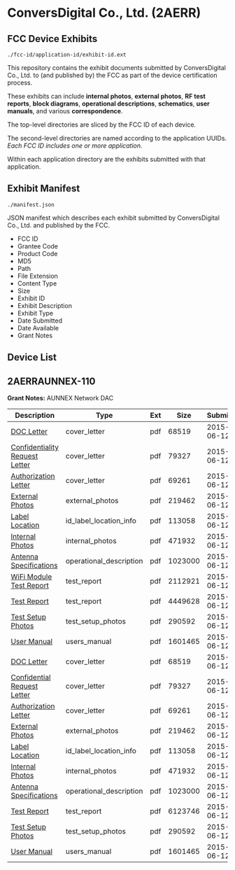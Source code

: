 # ConversDigital Co., Ltd. (2AERR)
## FCC Device Exhibits

```
./fcc-id/application-id/exhibit-id.ext
```

This repository contains the exhibit documents submitted by ConversDigital Co., Ltd. to (and published by) the FCC as part of the device certification process.

These exhibits can include **internal photos**, **external photos**, **RF test reports**, **block diagrams**, **operational descriptions**, **schematics**, **user manuals**, and various **correspondence**.

The top-level directories are sliced by the FCC ID of each device.

The second-level directories are named according to the application UUIDs. *Each FCC ID includes one or more application.*

Within each application directory are the exhibits submitted with that application. 

## Exhibit Manifest

```
./manifest.json
```

JSON manifest which describes each exhibit submitted by ConversDigital Co., Ltd. and published by the FCC.

- FCC ID
- Grantee Code
- Product Code
- MD5
- Path
- File Extension
- Content Type
- Size
- Exhibit ID
- Exhibit Description
- Exhibit Type
- Date Submitted
- Date Available
- Grant Notes

## Device List
## 2AERRAUNNEX-110
**Grant Notes:** AUNNEX Network DAC

| Description | Type | Ext | Size | Submitted | Available |
| ----------- | ---- | --- | ---- | --------- | --------- |
| [DOC Letter](2AERRAUNNEX-110/cc9ef9bd0ab8c4451dc48743ded5aa1d/2646143.pdf) | cover_letter | pdf | 68519 | 2015-06-12 | 2015-06-12 |
| [Confidentiality Request Letter](2AERRAUNNEX-110/cc9ef9bd0ab8c4451dc48743ded5aa1d/2646144.pdf) | cover_letter | pdf | 79327 | 2015-06-12 | 2015-06-12 |
| [Authorization Letter](2AERRAUNNEX-110/cc9ef9bd0ab8c4451dc48743ded5aa1d/2646145.pdf) | cover_letter | pdf | 69261 | 2015-06-12 | 2015-06-12 |
| [External Photos](2AERRAUNNEX-110/cc9ef9bd0ab8c4451dc48743ded5aa1d/2646142.pdf) | external_photos | pdf | 219462 | 2015-06-12 | 2015-06-12 |
| [Label Location](2AERRAUNNEX-110/cc9ef9bd0ab8c4451dc48743ded5aa1d/2646140.pdf) | id_label_location_info | pdf | 113058 | 2015-06-12 | 2015-06-12 |
| [Internal Photos](2AERRAUNNEX-110/cc9ef9bd0ab8c4451dc48743ded5aa1d/2646141.pdf) | internal_photos | pdf | 471932 | 2015-06-12 | 2015-06-12 |
| [Antenna Specifications](2AERRAUNNEX-110/cc9ef9bd0ab8c4451dc48743ded5aa1d/2646146.pdf) | operational_description | pdf | 1023000 | 2015-06-12 | 2015-06-12 |
| [WiFi Module Test Report](2AERRAUNNEX-110/cc9ef9bd0ab8c4451dc48743ded5aa1d/2646136.pdf) | test_report | pdf | 2112921 | 2015-06-12 | 2015-06-12 |
| [Test Report](2AERRAUNNEX-110/cc9ef9bd0ab8c4451dc48743ded5aa1d/2646139.pdf) | test_report | pdf | 4449628 | 2015-06-12 | 2015-06-12 |
| [Test Setup Photos](2AERRAUNNEX-110/cc9ef9bd0ab8c4451dc48743ded5aa1d/2646138.pdf) | test_setup_photos | pdf | 290592 | 2015-06-12 | 2015-06-12 |
| [User Manual](2AERRAUNNEX-110/cc9ef9bd0ab8c4451dc48743ded5aa1d/2646137.pdf) | users_manual | pdf | 1601465 | 2015-06-12 | 2015-06-12 |
| [DOC Letter](2AERRAUNNEX-110/0b209d18bcd864528c2a6592b6d947f9/2646143.pdf) | cover_letter | pdf | 68519 | 2015-06-12 | 2015-06-12 |
| [Confidential Request Letter](2AERRAUNNEX-110/0b209d18bcd864528c2a6592b6d947f9/2646144.pdf) | cover_letter | pdf | 79327 | 2015-06-12 | 2015-06-12 |
| [Authorization Letter](2AERRAUNNEX-110/0b209d18bcd864528c2a6592b6d947f9/2646145.pdf) | cover_letter | pdf | 69261 | 2015-06-12 | 2015-06-12 |
| [External Photos](2AERRAUNNEX-110/0b209d18bcd864528c2a6592b6d947f9/2646142.pdf) | external_photos | pdf | 219462 | 2015-06-12 | 2015-06-12 |
| [Label Location](2AERRAUNNEX-110/0b209d18bcd864528c2a6592b6d947f9/2646140.pdf) | id_label_location_info | pdf | 113058 | 2015-06-12 | 2015-06-12 |
| [Internal Photos](2AERRAUNNEX-110/0b209d18bcd864528c2a6592b6d947f9/2646141.pdf) | internal_photos | pdf | 471932 | 2015-06-12 | 2015-06-12 |
| [Antenna Specifications](2AERRAUNNEX-110/0b209d18bcd864528c2a6592b6d947f9/2646146.pdf) | operational_description | pdf | 1023000 | 2015-06-12 | 2015-06-12 |
| [Test Report](2AERRAUNNEX-110/0b209d18bcd864528c2a6592b6d947f9/2646168.pdf) | test_report | pdf | 6123746 | 2015-06-12 | 2015-06-12 |
| [Test Setup Photos](2AERRAUNNEX-110/0b209d18bcd864528c2a6592b6d947f9/2646138.pdf) | test_setup_photos | pdf | 290592 | 2015-06-12 | 2015-06-12 |
| [User Manual](2AERRAUNNEX-110/0b209d18bcd864528c2a6592b6d947f9/2646137.pdf) | users_manual | pdf | 1601465 | 2015-06-12 | 2015-06-12 |
